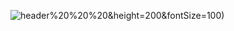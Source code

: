 ![header](https://capsule-render.vercel.app/api?type=slice&color=gradient&text=%20Hi%20I'm%20miGyeongLee%20:)%20%20%20&height=200&fontSize=100)

